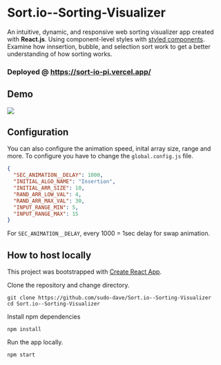 # Sort.io--Sorting-Visualizer

An intuitive, dynamic, and responsive web sorting visualizer app created with **React.js**. Using component-level styles with [styled components](https://styled-components.com/). Examine how innsertion, bubble, and selection sort work to get a better understanding of how sorting works.

### Deployed @ https://sort-io-pi.vercel.app/

## Demo

<img src="img/../Img/demo_sort.gif">

## Configuration

You can also configure the animation speed, inital array size, range and more.
To configure you have to change the `global.config.js` file.

```json
{
  "SEC_ANIMATION__DELAY": 1000,
  "INITIAL_ALGO_NAME": "Insertion",
  "INITIAL_ARR_SIZE": 10,
  "RAND_ARR_LOW_VAL": 4,
  "RAND_ARR_MAX_VAL": 30,
  "INPUT_RANGE_MIN": 5,
  "INPUT_RANGE_MAX": 15
}
```

For `SEC_ANIMATION__DELAY`, every 1000 = 1sec delay for swap animation.

## How to host locally

This project was bootstrapped with [Create React App](https://github.com/facebook/create-react-app).


Clone the repository and change directory.

```
git clone https://github.com/sudo-dave/Sort.io--Sorting-Visualizer
cd Sort.io--Sorting-Visualizer
```

Install npm dependencies

```
npm install
```

Run the app locally.

```
npm start
```
